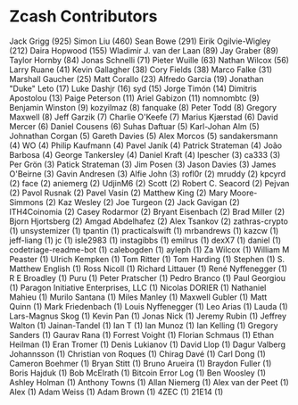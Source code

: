 Zcash Contributors
==================

Jack Grigg (925)
Simon Liu (460)
Sean Bowe (291)
Eirik Ogilvie-Wigley (212)
Daira Hopwood (155)
Wladimir J. van der Laan (89)
Jay Graber (89)
Taylor Hornby (84)
Jonas Schnelli (71)
Pieter Wuille (63)
Nathan Wilcox (56)
Larry Ruane (41)
Kevin Gallagher (38)
Cory Fields (38)
Marco Falke (31)
Marshall Gaucher (25)
Matt Corallo (23)
Alfredo Garcia (19)
Jonathan "Duke" Leto (17)
Luke Dashjr (16)
syd (15)
Jorge Timón (14)
Dimitris Apostolou (13)
Paige Peterson (11)
Ariel Gabizon (11)
nomnombtc (9)
Benjamin Winston (9)
kozyilmaz (8)
fanquake (8)
Peter Todd (8)
Gregory Maxwell (8)
Jeff Garzik (7)
Charlie O'Keefe (7)
Marius Kjærstad (6)
David Mercer (6)
Daniel Cousens (6)
Suhas Daftuar (5)
Karl-Johan Alm (5)
Johnathan Corgan (5)
Gareth Davies (5)
Alex Morcos (5)
sandakersmann (4)
WO (4)
Philip Kaufmann (4)
Pavel Janík (4)
Patrick Strateman (4)
João Barbosa (4)
George Tankersley (4)
Daniel Kraft (4)
lpescher (3)
ca333 (3)
Per Grön (3)
Patick Strateman (3)
Jim Posen (3)
Jason Davies (3)
James O'Beirne (3)
Gavin Andresen (3)
Alfie John (3)
rofl0r (2)
mruddy (2)
kpcyrd (2)
face (2)
aniemerg (2)
UdjinM6 (2)
Scott (2)
Robert C. Seacord (2)
Pejvan (2)
Pavol Rusnak (2)
Pavel Vasin (2)
Matthew King (2)
Mary Moore-Simmons (2)
Kaz Wesley (2)
Joe Turgeon (2)
Jack Gavigan (2)
ITH4Coinomia (2)
Casey Rodarmor (2)
Bryant Eisenbach (2)
Brad Miller (2)
Bjorn Hjortsberg (2)
Amgad Abdelhafez (2)
Alex Tsankov (2)
zathras-crypto (1)
unsystemizer (1)
tpantin (1)
practicalswift (1)
mrbandrews (1)
kazcw (1)
jeff-liang (1)
jc (1)
isle2983 (1)
instagibbs (1)
emilrus (1)
dexX7 (1)
daniel (1)
codetriage-readme-bot (1)
calebogden (1)
ayleph (1)
Za Wilcox (1)
William M Peaster (1)
Ulrich Kempken (1)
Tom Ritter (1)
Tom Harding (1)
Stephen (1)
S. Matthew English (1)
Ross Nicoll (1)
Richard Littauer (1)
René Nyffenegger (1)
R E Broadley (1)
Puru (1)
Peter Pratscher (1)
Pedro Branco (1)
Paul Georgiou (1)
Paragon Initiative Enterprises, LLC (1)
Nicolas DORIER (1)
Nathaniel Mahieu (1)
Murilo Santana (1)
Miles Manley (1)
Maxwell Gubler (1)
Matt Quinn (1)
Mark Friedenbach (1)
Louis Nyffenegger (1)
Leo Arias (1)
Lauda (1)
Lars-Magnus Skog (1)
Kevin Pan (1)
Jonas Nick (1)
Jeremy Rubin (1)
Jeffrey Walton (1)
Jainan-Tandel (1)
Ian T (1)
Ian Munoz (1)
Ian Kelling (1)
Gregory Sanders (1)
Gaurav Rana (1)
Forrest Voight (1)
Florian Schmaus (1)
Ethan Heilman (1)
Eran Tromer (1)
Denis Lukianov (1)
David Llop (1)
Dagur Valberg Johannsson (1)
Christian von Roques (1)
Chirag Davé (1)
Carl Dong (1)
Cameron Boehmer (1)
Bryan Stitt (1)
Bruno Arueira (1)
Braydon Fuller (1)
Boris Hajduk (1)
Bob McElrath (1)
Bitcoin Error Log (1)
Ben Woosley (1)
Ashley Holman (1)
Anthony Towns (1)
Allan Niemerg (1)
Alex van der Peet (1)
Alex (1)
Adam Weiss (1)
Adam Brown (1)
4ZEC (1)
21E14 (1)
